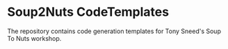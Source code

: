 # Soup2Nuts CodeTemplates

The repository contains code generation templates for Tony Sneed's Soup To Nuts workshop.
